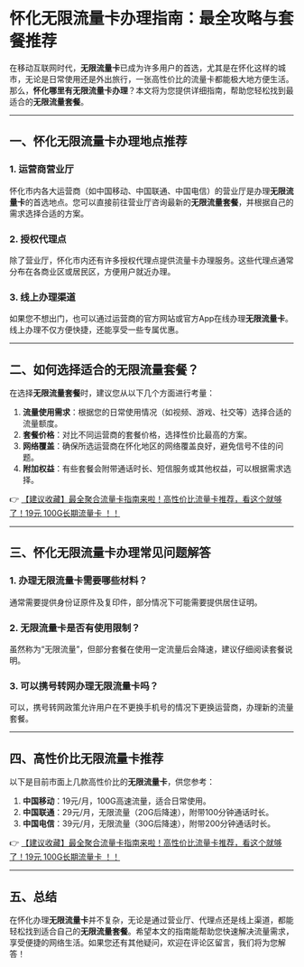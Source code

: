 # 怀化无限流量卡办理指南：最全攻略与套餐推荐

在移动互联网时代，**无限流量卡**已成为许多用户的首选，尤其是在怀化这样的城市，无论是日常使用还是外出旅行，一张高性价比的流量卡都能极大地方便生活。那么，**怀化哪里有无限流量卡办理**？本文将为您提供详细指南，帮助您轻松找到最适合的**无限流量套餐**。

---

## 一、怀化无限流量卡办理地点推荐

### 1. 运营商营业厅
怀化市内各大运营商（如中国移动、中国联通、中国电信）的营业厅是办理**无限流量卡**的首选地点。您可以直接前往营业厅咨询最新的**无限流量套餐**，并根据自己的需求选择合适的方案。

### 2. 授权代理点
除了营业厅，怀化市内还有许多授权代理点提供流量卡办理服务。这些代理点通常分布在各商业区或居民区，方便用户就近办理。

### 3. 线上办理渠道
如果您不想出门，也可以通过运营商的官方网站或官方App在线办理**无限流量卡**。线上办理不仅方便快捷，还能享受一些专属优惠。

---

## 二、如何选择适合的无限流量套餐？

在选择**无限流量套餐**时，建议您从以下几个方面进行考量：

1. **流量使用需求**：根据您的日常使用情况（如视频、游戏、社交等）选择合适的流量额度。
2. **套餐价格**：对比不同运营商的套餐价格，选择性价比最高的方案。
3. **网络覆盖**：确保所选运营商在怀化地区的网络覆盖良好，避免信号不佳的问题。
4. **附加权益**：有些套餐会附带通话时长、短信服务或其他权益，可以根据需求选择。

👉 [【建议收藏】最全聚合流量卡指南来啦！高性价比流量卡推荐，看这个就够了！19元 100G长期流量卡 ！！](https://bit.ly/Liuliangka)

---

## 三、怀化无限流量卡办理常见问题解答

### 1. 办理无限流量卡需要哪些材料？
通常需要提供身份证原件及复印件，部分情况下可能需要提供居住证明。

### 2. 无限流量卡是否有使用限制？
虽然称为“无限流量”，但部分套餐在使用一定流量后会降速，建议仔细阅读套餐说明。

### 3. 可以携号转网办理无限流量卡吗？
可以，携号转网政策允许用户在不更换手机号的情况下更换运营商，办理新的流量套餐。

---

## 四、高性价比无限流量卡推荐

以下是目前市面上几款高性价比的**无限流量卡**，供您参考：

1. **中国移动**：19元/月，100G高速流量，适合日常使用。
2. **中国联通**：29元/月，无限流量（20G后降速），附带100分钟通话时长。
3. **中国电信**：39元/月，无限流量（30G后降速），附带200分钟通话时长。

👉 [【建议收藏】最全聚合流量卡指南来啦！高性价比流量卡推荐，看这个就够了！19元 100G长期流量卡 ！！](https://bit.ly/Liuliangka)

---

## 五、总结

在怀化办理**无限流量卡**并不复杂，无论是通过营业厅、代理点还是线上渠道，都能轻松找到适合自己的**无限流量套餐**。希望本文的指南能帮助您快速解决流量需求，享受便捷的网络生活。如果您还有其他疑问，欢迎在评论区留言，我们将为您解答！